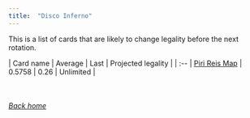 ```yaml
---
title:  "Disco Inferno"
---
```


This is a list of cards that are likely to change legality before the next rotation.

| Card name | Average | Last | Projected legality |
| :-- |
[Piri Reis Map](https://db.ygoprodeck.com/card/?search=Piri%20Reis%20Map) | 0.5758 | 0.26 | Unlimited |

<br>

###### [Back home](index)